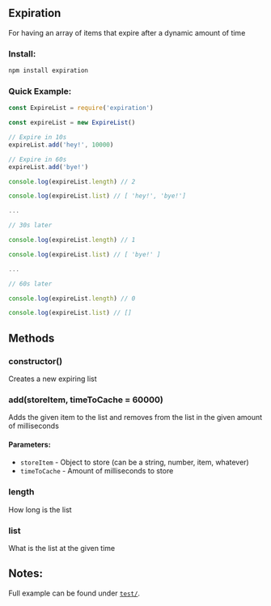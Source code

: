 ## Expiration

For having an array of items that expire after a dynamic amount of time

### Install:

```bash
npm install expiration
```

### Quick Example:

```javascript
const ExpireList = require('expiration')

const expireList = new ExpireList()

// Expire in 10s
expireList.add('hey!', 10000)

// Expire in 60s
expireList.add('bye!')

console.log(expireList.length) // 2

console.log(expireList.list) // [ 'hey!', 'bye!']

...

// 30s later

console.log(expireList.length) // 1

console.log(expireList.list) // [ 'bye!' ]

...

// 60s later

console.log(expireList.length) // 0

console.log(expireList.list) // []
```

## Methods

### constructor()

Creates a new expiring list

### add(storeItem, timeToCache = 60000)

Adds the given item to the list and removes from the list in the given amount of milliseconds

#### Parameters:
  - `storeItem` - Object to store (can be a string, number, item, whatever)
  - `timeToCache` - Amount of milliseconds to store

### length

How long is the list

### list

What is the list at the given time

## Notes:

Full example can be found under [`test/`](test).